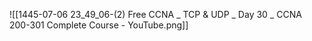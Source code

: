 
![[1445-07-06 23_49_06-(2) Free CCNA _ TCP & UDP _ Day 30 _ CCNA 200-301 Complete Course - YouTube.png]]